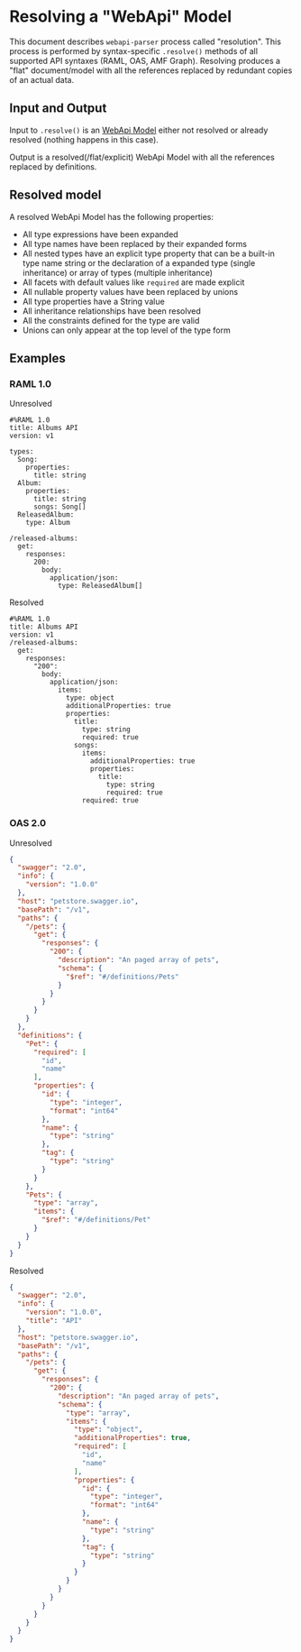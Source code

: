 ---
---

# Resolving a "WebApi" Model
This document describes `webapi-parser` process called "resolution". This process is performed by syntax-specific `.resolve()` methods of all supported API syntaxes (RAML, OAS, AMF Graph). Resolving produces a "flat" document/model with all the references replaced by redundant copies of an actual data.

## Input and Output
Input to `.resolve()` is an [WebApi Model](https://raml-org.github.io/webapi-parser/js/classes/webapibaseunit.html) either not resolved or already resolved (nothing happens in this case).

Output is a resolved(/flat/explicit) WebApi Model with all the references replaced by definitions.

## Resolved model
A resolved WebApi Model has the following properties:

* All type expressions have been expanded
* All type names have been replaced by their expanded forms
* All nested types have an explicit type property that can be a built-in type name string or the declaration of a expanded type (single inheritance) or array of types (multiple inheritance)
* All facets with default values like `required` are made explicit
* All nullable property values have been replaced by unions
* All type properties have a String value
* All inheritance relationships have been resolved
* All the constraints defined for the type are valid
* Unions can only appear at the top level of the type form

## Examples

### RAML 1.0
Unresolved

```raml
#%RAML 1.0
title: Albums API
version: v1

types:
  Song:
    properties:
      title: string
  Album:
    properties:
      title: string
      songs: Song[]
  ReleasedAlbum:
    type: Album

/released-albums:
  get:
    responses:
      200:
        body:
          application/json:
            type: ReleasedAlbum[]
```

Resolved
```raml
#%RAML 1.0
title: Albums API
version: v1
/released-albums:
  get:
    responses:
      "200":
        body:
          application/json:
            items:
              type: object
              additionalProperties: true
              properties:
                title:
                  type: string
                  required: true
                songs:
                  items:
                    additionalProperties: true
                    properties:
                      title:
                        type: string
                        required: true
                  required: true
```

### OAS 2.0
Unresolved

```json
{
  "swagger": "2.0",
  "info": {
    "version": "1.0.0"
  },
  "host": "petstore.swagger.io",
  "basePath": "/v1",
  "paths": {
    "/pets": {
      "get": {
        "responses": {
          "200": {
            "description": "An paged array of pets",
            "schema": {
              "$ref": "#/definitions/Pets"
            }
          }
        }
      }
    }
  },
  "definitions": {
    "Pet": {
      "required": [
        "id",
        "name"
      ],
      "properties": {
        "id": {
          "type": "integer",
          "format": "int64"
        },
        "name": {
          "type": "string"
        },
        "tag": {
          "type": "string"
        }
      }
    },
    "Pets": {
      "type": "array",
      "items": {
        "$ref": "#/definitions/Pet"
      }
    }
  }
}
```

Resolved

```json
{
  "swagger": "2.0",
  "info": {
    "version": "1.0.0",
    "title": "API"
  },
  "host": "petstore.swagger.io",
  "basePath": "/v1",
  "paths": {
    "/pets": {
      "get": {
        "responses": {
          "200": {
            "description": "An paged array of pets",
            "schema": {
              "type": "array",
              "items": {
                "type": "object",
                "additionalProperties": true,
                "required": [
                  "id",
                  "name"
                ],
                "properties": {
                  "id": {
                    "type": "integer",
                    "format": "int64"
                  },
                  "name": {
                    "type": "string"
                  },
                  "tag": {
                    "type": "string"
                  }
                }
              }
            }
          }
        }
      }
    }
  }
}
```
